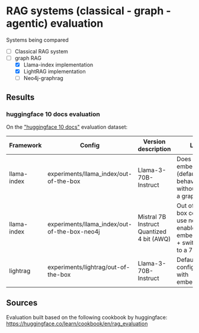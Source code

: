 # RAG systems (classical - graph - agentic) evaluation

Systems being compared
- [ ] Classical RAG system
- [ ] graph RAG
   - [x] Llama-index implementation
   - [x] LightRAG implementation
   - [ ] Neo4j-graphrag

## Results

### huggingface 10 docs evaluation

On the ["huggingface 10 docs"](https://huggingface.co/datasets/GTimothee/huggingface_doc_qa_10_docs) evaluation dataset:

| Framework | Config | Version description | LLM | Normalized accuracy |
| --- | --- | --- | --- | --- |
| llama-index | experiments/llama_index/out-of-the-box | Llama-3-70B-Instruct | Does not use embeddings (default behaviour without using a graphDB) | 74.7% |
| llama-index | experiments/llama_index/out-of-the-box-neo4j | Mistral 7B Instruct Quantized 4 bit (AWQ) | Out of the box config + use neo4j to enable embeddings + switch llm to a 7B model | 81% |
| lightrag | experiments/lightrag/out-of-the-box | Llama-3-70B-Instruct | Default configuration, with embeddings | 81% |

## Sources

Evaluation built based on the following cookbook by huggingface: https://huggingface.co/learn/cookbook/en/rag_evaluation

